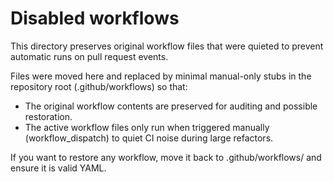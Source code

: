 # Disabled workflows

This directory preserves original workflow files that were quieted to prevent automatic runs on pull request events.

Files were moved here and replaced by minimal manual-only stubs in the repository root (.github/workflows) so that:

- The original workflow contents are preserved for auditing and possible restoration.
- The active workflow files only run when triggered manually (workflow_dispatch) to quiet CI noise during large refactors.

If you want to restore any workflow, move it back to .github/workflows/ and ensure it is valid YAML.
